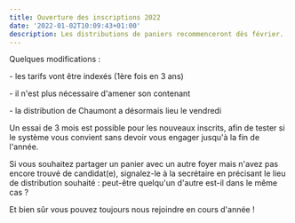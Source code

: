 ```yaml
---
title: Ouverture des inscriptions 2022
date: '2022-01-02T10:09:43+01:00'
description: Les distributions de paniers recommenceront dès février.
---
```

Quelques modifications : 

\- les tarifs vont être indexés (1ère fois en 3 ans)

\- il n'est plus nécessaire d'amener son contenant

\- la distribution de Chaumont a désormais lieu le vendredi

Un essai de 3 mois est possible pour les nouveaux inscrits, afin de tester si le système vous convient sans devoir vous engager jusqu'à la fin de l'année.

Si vous souhaitez partager un panier avec un autre foyer mais n'avez pas encore trouvé de candidat(e), signalez-le à la secrétaire en précisant le lieu de distribution souhaité : peut-être quelqu'un d'autre est-il dans le même cas ?

Et bien sûr vous pouvez toujours nous rejoindre en cours d'année !
